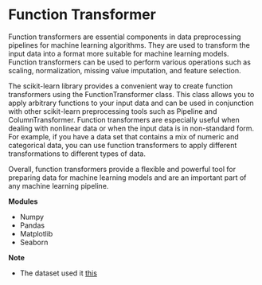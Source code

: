 # Function Transformer
Function transformers are essential components in data preprocessing pipelines for machine learning algorithms. They are used to transform the input data into a format more suitable for machine learning models. Function transformers can be used to perform various operations such as scaling, normalization, missing value imputation, and feature selection.

The scikit-learn library provides a convenient way to create function transformers using the FunctionTransformer class. This class allows you to apply arbitrary functions to your input data and can be used in conjunction with other scikit-learn preprocessing tools such as Pipeline and ColumnTransformer. Function transformers are especially useful when dealing with nonlinear data or when the input data is in non-standard form. For example, if you have a data set that contains a mix of numeric and categorical data, you can use function transformers to apply different transformations to different types of data.

Overall, function transformers provide a flexible and powerful tool for preparing data for machine learning models and are an important part of any machine learning pipeline. 

**Modules**
* Numpy
* Pandas
* Matplotlib
* Seaborn

**Note**
* The dataset used it [this](https://www.kaggle.com/competitions/titanic/data?select=train.csv)
